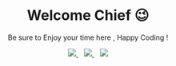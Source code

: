 <h1 align='center'>Welcome Chief 😉</h1>

<p align='center'> Be sure to Enjoy your time here , Happy Coding !  </p>

<p align='center'>
<a href="https://twitter.com/okereke__">
  <img src="https://img.shields.io/badge/twitter-%231DA1F2.svg?&style=for-the-badge&logo=twitter&logoColor=white" />
</a>&nbsp;&nbsp;
  
<a href="https://www.linkedin.com/in/chinweotito-okereke-9185941ba//">
  <img src="https://img.shields.io/badge/linkedin-%230077B5.svg?&style=for-the-badge&logo=linkedin&logoColor=white" />
</a>&nbsp;&nbsp;
 
<a href="mailto:okerekechinweotito@gmail.com">
  <img src="https://img.shields.io/badge/email me-%23D14836.svg?&style=for-the-badge&logo=gmail&logoColor=white" />
  </a>
  </p>
